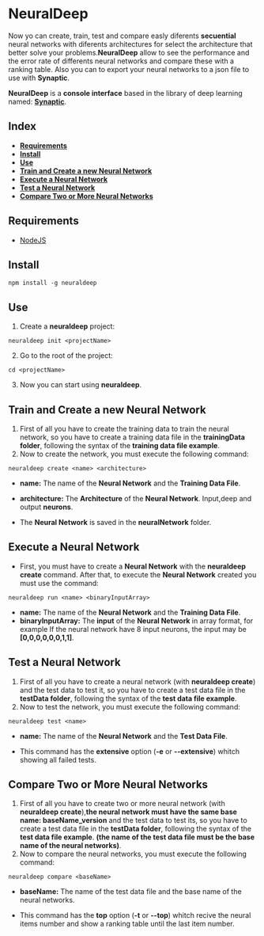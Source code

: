 # NeuralDeep

Now yo can create, train, test and compare easly diferents **secuential** neural networks with diferents architectures for select the architecture that better solve your problems.**NeuralDeep** allow to see the performance and the error rate of differents neural networks and compare these with a ranking table. Also you can to export your neural networks to a json file to use with **Synaptic**.

**NeuralDeep** is a **console interface** based in the library of deep learning named: [**Synaptic**](https://www.npmjs.com/package/synaptic).

## Index

* [**Requirements**](#requirements)
* [**Install**](#install)
* [**Use**](#use)
* [**Train and Create a new Neural Network**](#train-and-create-a-new-neural-network)
* [**Execute a Neural Network**](#execute-a-neural-network)
* [**Test a Neural Network**](#test-a-neural-network)
* [**Compare Two or More Neural Networks**](#compare-two-or-more-neural-networks)

## Requirements

* [NodeJS](https://nodejs.org/es)

## Install

```npm install -g neuraldeep```

## Use

1. Create a **neuraldeep** project:

```neuraldeep init <projectName>```

2. Go to the root of the project:

```cd <projectName>```

3. Now you can start using **neuraldeep**.

## Train and Create a new Neural Network

1. First of all you have to create the training data to train the neural network, so you have to create a training data file in the **trainingData folder**, following the syntax of the **training data file example**.
2. Now to create the network, you must execute the following command: 

```neuraldeep create <name> <architecture>```

* **name:** The name of the **Neural Network** and the **Training Data File**.
* **architecture:** The **Architecture** of the **Neural Network**. Input,deep and output **neurons**.

* The **Neural Network** is saved in the **neuralNetwork** folder.

## Execute a Neural Network

* First, you must have to create a **Neural Network** with the **neuraldeep create** command. After that, to execute the **Neural Network** created you must use the command:

```neuraldeep run <name> <binaryInputArray>```

* **name:** The name of the **Neural Network** and the **Training Data File**.
* **binaryInputArray:** The **input** of the **Neural Network** in array format, for example If the neural network have 8 input neurons, the input may be **[0,0,0,0,0,0,1,1]**.

## Test a Neural Network

1. First of all you have to create a neural network (with **neuraldeep create**) and the test data to test it, so you have to create a test data file in the **testData folder**, following the syntax of the **test data file example**.
2. Now to test the network, you must execute the following command:

```neuraldeep test <name>```

* **name:** The name of the **Neural Network** and the **Test Data File**.

* This command has the **extensive** option (**-e** or **--extensive**) whitch showing all failed tests.

## Compare Two or More Neural Networks

1. First of all you have to create two or more neural network (with **neuraldeep create**),**the neural network must have the same base name: baseName_version** and the test data to test its, so you have to create a test data file in the **testData folder**, following the syntax of the **test data file example**. **(the name of the test data file must be the base name of the neural networks)**.
2. Now to compare the neural networks, you must execute the following command:

```neuraldeep compare <baseName>```

* **baseName:** The name of the test data file and the base name of the neural networks.

* This command has the **top** option (**-t** or **--top**) whitch recive the neural items number and show a ranking table until the last item number.